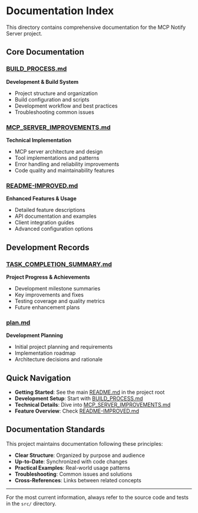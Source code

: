 # Documentation Index

This directory contains comprehensive documentation for the MCP Notify Server project.

## Core Documentation

### [BUILD_PROCESS.md](./BUILD_PROCESS.md)
**Development & Build System**
- Project structure and organization
- Build configuration and scripts
- Development workflow and best practices
- Troubleshooting common issues

### [MCP_SERVER_IMPROVEMENTS.md](./MCP_SERVER_IMPROVEMENTS.md)
**Technical Implementation**
- MCP server architecture and design
- Tool implementations and patterns
- Error handling and reliability improvements
- Code quality and maintainability features

### [README-IMPROVED.md](./README-IMPROVED.md)
**Enhanced Features & Usage**
- Detailed feature descriptions
- API documentation and examples
- Client integration guides
- Advanced configuration options

## Development Records

### [TASK_COMPLETION_SUMMARY.md](./TASK_COMPLETION_SUMMARY.md)
**Project Progress & Achievements**
- Development milestone summaries
- Key improvements and fixes
- Testing coverage and quality metrics
- Future enhancement plans

### [plan.md](./plan.md)
**Development Planning**
- Initial project planning and requirements
- Implementation roadmap
- Architecture decisions and rationale

## Quick Navigation

- **Getting Started**: See the main [README.md](../README.md) in the project root
- **Development Setup**: Start with [BUILD_PROCESS.md](./BUILD_PROCESS.md)
- **Technical Details**: Dive into [MCP_SERVER_IMPROVEMENTS.md](./MCP_SERVER_IMPROVEMENTS.md)
- **Feature Overview**: Check [README-IMPROVED.md](./README-IMPROVED.md)

## Documentation Standards

This project maintains documentation following these principles:

- **Clear Structure**: Organized by purpose and audience
- **Up-to-Date**: Synchronized with code changes
- **Practical Examples**: Real-world usage patterns
- **Troubleshooting**: Common issues and solutions
- **Cross-References**: Links between related concepts

---

For the most current information, always refer to the source code and tests in the `src/` directory.
